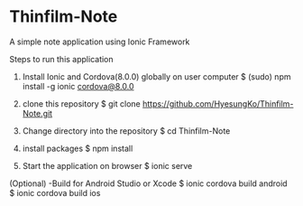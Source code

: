 # Thinfilm-Note
A simple note application using Ionic Framework

Steps to run this application

1. Install Ionic and Cordova(8.0.0) globally on user computer
$ (sudo) npm install -g ionic cordova@8.0.0

2. clone this repository
$ git clone https://github.com/HyesungKo/Thinfilm-Note.git

3. Change directory into the repository
$ cd Thinfilm-Note

4. install packages
$ npm install

5. Start the application on browser
$ ionic serve

(Optional)
-Build for Android Studio or Xcode
$ ionic cordova build android
$ ionic cordova build ios
